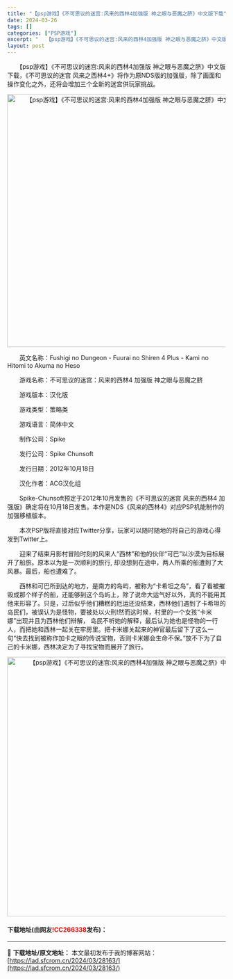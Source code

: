 ```yaml
---
title: "【psp游戏】《不可思议的迷宫:风来的西林4加强版 神之眼与恶魔之脐》中文版下载"
date: 2024-03-26
tags: []
categories: ["PSP游戏"]
excerpt: "　　【psp游戏】《不可思议的迷宫:风来的西林4加强版 神之眼与恶魔之脐》中文版下载，《不可思议的迷宫 风来之西林4+》将作为原NDS版的加强版，除了画面和操作变化之外，还将会增加三个全新的迷宫供玩家挑战。 　　英文名称：Fushigi no Dungeon - Fuurai no Shiren 4&hellip;"
layout: post
---
```


 <p>　　【psp游戏】《不可思议的迷宫:风来的西林4加强版 神之眼与恶魔之脐》中文版下载，《不可思议的迷宫 风来之西林4+》将作为原NDS版的加强版，除了画面和操作变化之外，还将会增加三个全新的迷宫供玩家挑战。</p> <p align="center"><img align="" border="0" src="https://lad.sfcrom.cn/wp-content/uploads/2024/03/20240325_660200b24090a.png" width="582" alt="【psp游戏】《不可思议的迷宫:风来的西林4加强版 神之眼与恶魔之脐》中文版下载" /></p> <p>　　英文名称：Fushigi no Dungeon - Fuurai no Shiren 4 Plus - Kami no Hitomi to Akuma no Heso</p> <p>　　游戏名称：不可思议的迷宫：风来的西林4 加强版 神之眼与恶魔之脐</p> <p>　　游戏版本：汉化版</p> <p>　　游戏类型：策略类</p> <p>　　游戏语言：简体中文</p> <p>　　制作公司：Spike</p> <p>　　发行公司：Spike Chunsoft</p> <p>　　发行日期：2012年10月18日</p> <p>　　汉化作者：ACG汉化组</p> <p>　　Spike-Chunsoft预定于2012年10月发售的《不可思议的迷宫 风来的西林4 加强版》确定将在10月18日发售。本作是NDS《风来的西林4》对应PSP机能制作的加强移植版本。</p> <p>　　本次PSP版将直接对应Twitter分享，玩家可以随时随地的将自己的游戏心得发到Twitter上。</p> <p>　　迎来了结束月影村冒险时刻的风来人&ldquo;西林&rdquo;和他的伙伴&ldquo;可巴&rdquo;以沙漠为目标展开了船旅。原本以为是一次顺利的旅行, 却没想到在途中，两人所乘的船遭到了大风暴。最后，船也遭难了。</p> <p>　　西林和可巴所到达的地方，是南方的岛屿，被称为&ldquo;卡希坦之岛&rdquo;，看了看被摧毁成那个样子的船，还能够到这个岛屿上，除了说命大运气好以外，真的不能用其他来形容了。只是，过后似乎他们糟糕的厄运还没结束，西林他们遇到了卡希坦的岛民们，被误认为是怪物，要被处以火刑!然而这时候，村里的一个女孩&ldquo;卡米娜&rdquo;出现并且为西林他们辩解， 岛民不听她的解释，最后认为她也是怪物的一行人，而把她和西林一起关在牢房里。把卡米娜关起来的神官最后留下了这么一句&ldquo;快去找到被称作加卡之眼的传说宝物，否则卡米娜会生命不保。&rdquo;放不下为了自己的卡米娜，西林决定为了寻找宝物而展开了旅行。</p> <p align="center"><img align="" border="0" src="https://lad.sfcrom.cn/wp-content/uploads/2024/03/20240325_660200b3b21d7.png" width="597" alt="【psp游戏】《不可思议的迷宫:风来的西林4加强版 神之眼与恶魔之脐》中文版下载" /></p> <p><h4>下载地址(由网友<font color="red">!CC266338</font>发布)：</h4></p> 

---
📖 **下载地址/原文地址：** 本文最初发布于我的博客网站：[https://lad.sfcrom.cn/2024/03/28163/](https://lad.sfcrom.cn/2024/03/28163/)
